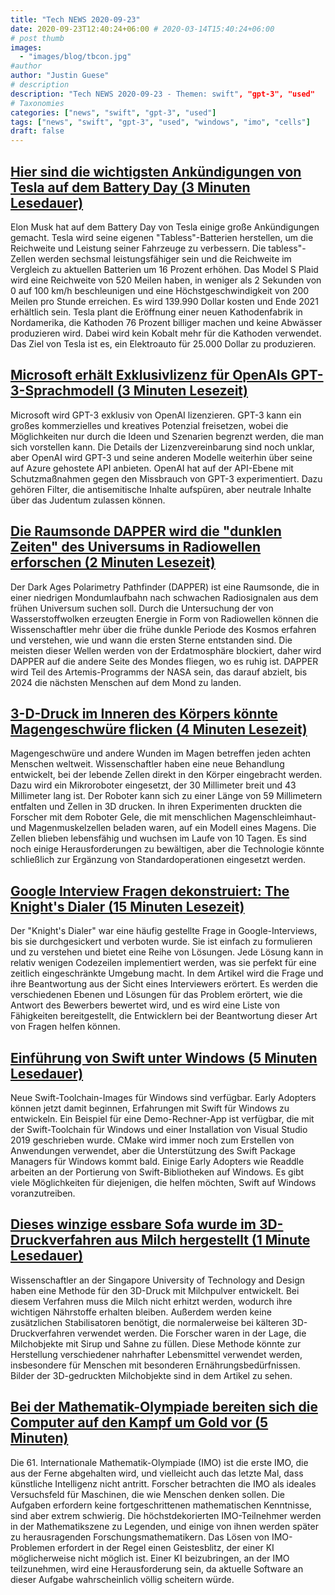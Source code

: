 ```yaml
---
title: "Tech NEWS 2020-09-23"
date: 2020-09-23T12:40:24+06:00 # 2020-03-14T15:40:24+06:00
# post thumb
images:
  - "images/blog/tbcon.jpg"
#author
author: "Justin Guese"
# description
description: "Tech NEWS 2020-09-23 - Themen: swift", "gpt-3", "used"
# Taxonomies
categories: ["news", "swift", "gpt-3", "used"]
tags: ["news", "swift", "gpt-3", "used", "windows", "imo", "cells"]
draft: false
---
```


## [Hier sind die wichtigsten Ankündigungen von Tesla auf dem Battery Day (3 Minuten Lesedauer)](https://www.theverge.com/2020/9/22/21450840/tesla-battery-day-production-elon-musk-tabless-range-cathode-cobalt-plaid/1/01000174ba6f7217-5ca5c6a9-6402-436e-8213-a6558554a791-000000/IknYJboK0SXohh87uedbUFuhKUt0WKxUGH2NTeIn3Z8=159)

 Elon Musk hat auf dem Battery Day von Tesla einige große Ankündigungen gemacht. Tesla wird seine eigenen "Tabless"-Batterien herstellen, um die Reichweite und Leistung seiner Fahrzeuge zu verbessern. Die tabless"-Zellen werden sechsmal leistungsfähiger sein und die Reichweite im Vergleich zu aktuellen Batterien um 16 Prozent erhöhen. Das Model S Plaid wird eine Reichweite von 520 Meilen haben, in weniger als 2 Sekunden von 0 auf 100 km/h beschleunigen und eine Höchstgeschwindigkeit von 200 Meilen pro Stunde erreichen. Es wird 139.990 Dollar kosten und Ende 2021 erhältlich sein. Tesla plant die Eröffnung einer neuen Kathodenfabrik in Nordamerika, die Kathoden 76 Prozent billiger machen und keine Abwässer produzieren wird. Dabei wird kein Kobalt mehr für die Kathoden verwendet. Das Ziel von Tesla ist es, ein Elektroauto für 25.000 Dollar zu produzieren.

## [Microsoft erhält Exklusivlizenz für OpenAIs GPT-3-Sprachmodell (3 Minuten Lesezeit)](https://venturebeat.com/2020/09/22/microsoft-gets-exclusive-license-for-openais-gpt-3-language-model//1/01000174ba6f7217-5ca5c6a9-6402-436e-8213-a6558554a791-000000/D08cwew1bKQkIKSb3j8vd7oUd0ULAwKrfhqthRIgTrk=159)

 Microsoft wird GPT-3 exklusiv von OpenAI lizenzieren. GPT-3 kann ein großes kommerzielles und kreatives Potenzial freisetzen, wobei die Möglichkeiten nur durch die Ideen und Szenarien begrenzt werden, die man sich vorstellen kann. Die Details der Lizenzvereinbarung sind noch unklar, aber OpenAI wird GPT-3 und seine anderen Modelle weiterhin über seine auf Azure gehostete API anbieten. OpenAI hat auf der API-Ebene mit Schutzmaßnahmen gegen den Missbrauch von GPT-3 experimentiert. Dazu gehören Filter, die antisemitische Inhalte aufspüren, aber neutrale Inhalte über das Judentum zulassen können.

## [Die Raumsonde DAPPER wird die "dunklen Zeiten" des Universums in Radiowellen erforschen (2 Minuten Lesezeit)](https://phys.org/news/2020-09-spacecraft-dapper-dark-ages-universe.html/1/01000174ba6f7217-5ca5c6a9-6402-436e-8213-a6558554a791-000000/s7D1E6ImGJEwARWJK2Wx0Ob1vaiqnQSqT5twTRXMoZs=159)

 Der Dark Ages Polarimetry Pathfinder (DAPPER) ist eine Raumsonde, die in einer niedrigen Mondumlaufbahn nach schwachen Radiosignalen aus dem frühen Universum suchen soll. Durch die Untersuchung der von Wasserstoffwolken erzeugten Energie in Form von Radiowellen können die Wissenschaftler mehr über die frühe dunkle Periode des Kosmos erfahren und verstehen, wie und wann die ersten Sterne entstanden sind. Die meisten dieser Wellen werden von der Erdatmosphäre blockiert, daher wird DAPPER auf die andere Seite des Mondes fliegen, wo es ruhig ist. DAPPER wird Teil des Artemis-Programms der NASA sein, das darauf abzielt, bis 2024 die nächsten Menschen auf dem Mond zu landen.

## [3-D-Druck im Inneren des Körpers könnte Magengeschwüre flicken (4 Minuten Lesezeit)](https://www.scientificamerican.com/article/3-d-printing-inside-the-body-could-patch-stomach-ulcers//1/01000174ba6f7217-5ca5c6a9-6402-436e-8213-a6558554a791-000000/cHs4Ybt9TI4m_IqB4EZJ1LyWPl1CeqQgvd82z8b0tuA=159)

 Magengeschwüre und andere Wunden im Magen betreffen jeden achten Menschen weltweit. Wissenschaftler haben eine neue Behandlung entwickelt, bei der lebende Zellen direkt in den Körper eingebracht werden. Dazu wird ein Mikroroboter eingesetzt, der 30 Millimeter breit und 43 Millimeter lang ist. Der Roboter kann sich zu einer Länge von 59 Millimetern entfalten und Zellen in 3D drucken. In ihren Experimenten druckten die Forscher mit dem Roboter Gele, die mit menschlichen Magenschleimhaut- und Magenmuskelzellen beladen waren, auf ein Modell eines Magens. Die Zellen blieben lebensfähig und wuchsen im Laufe von 10 Tagen. Es sind noch einige Herausforderungen zu bewältigen, aber die Technologie könnte schließlich zur Ergänzung von Standardoperationen eingesetzt werden.

## [Google Interview Fragen dekonstruiert: The Knight's Dialer (15 Minuten Lesezeit)](https://alexgolec.dev/google-interview-questions-deconstructed-the-knights-dialer//1/01000174ba6f7217-5ca5c6a9-6402-436e-8213-a6558554a791-000000/7O7-I66zydFZoRxIcikSfrx3ggocyjAR2lQiwS6lkAU=159)

 Der "Knight's Dialer" war eine häufig gestellte Frage in Google-Interviews, bis sie durchgesickert und verboten wurde. Sie ist einfach zu formulieren und zu verstehen und bietet eine Reihe von Lösungen. Jede Lösung kann in relativ wenigen Codezeilen implementiert werden, was sie perfekt für eine zeitlich eingeschränkte Umgebung macht. In dem Artikel wird die Frage und ihre Beantwortung aus der Sicht eines Interviewers erörtert. Es werden die verschiedenen Ebenen und Lösungen für das Problem erörtert, wie die Antwort des Bewerbers bewertet wird, und es wird eine Liste von Fähigkeiten bereitgestellt, die Entwicklern bei der Beantwortung dieser Art von Fragen helfen können.

## [Einführung von Swift unter Windows (5 Minuten Lesedauer)](https://swift.org/blog/swift-on-windows//1/01000174ba6f7217-5ca5c6a9-6402-436e-8213-a6558554a791-000000/InYQC-EHmuvvZFMdpKUP4JPUA_o9zWl4hU3s3SrWHHc=159)

 Neue Swift-Toolchain-Images für Windows sind verfügbar. Early Adopters können jetzt damit beginnen, Erfahrungen mit Swift für Windows zu entwickeln. Ein Beispiel für eine Demo-Rechner-App ist verfügbar, die mit der Swift-Toolchain für Windows und einer Installation von Visual Studio 2019 geschrieben wurde. CMake wird immer noch zum Erstellen von Anwendungen verwendet, aber die Unterstützung des Swift Package Managers für Windows kommt bald. Einige Early Adopters wie Readdle arbeiten an der Portierung von Swift-Bibliotheken auf Windows. Es gibt viele Möglichkeiten für diejenigen, die helfen möchten, Swift auf Windows voranzutreiben.

## [Dieses winzige essbare Sofa wurde im 3D-Druckverfahren aus Milch hergestellt (1 Minute Lesedauer)](https://www.cnet.com/news/this-tiny-edible-sofa-was-3d-printed-from-milk//1/01000174ba6f7217-5ca5c6a9-6402-436e-8213-a6558554a791-000000/QqFZcBDRgQc-9ErXOwisfJJCC7DZ-PCGcTqtYebmB7g=159)

 Wissenschaftler an der Singapore University of Technology and Design haben eine Methode für den 3D-Druck mit Milchpulver entwickelt. Bei diesem Verfahren muss die Milch nicht erhitzt werden, wodurch ihre wichtigen Nährstoffe erhalten bleiben. Außerdem werden keine zusätzlichen Stabilisatoren benötigt, die normalerweise bei kälteren 3D-Druckverfahren verwendet werden. Die Forscher waren in der Lage, die Milchobjekte mit Sirup und Sahne zu füllen. Diese Methode könnte zur Herstellung verschiedener nahrhafter Lebensmittel verwendet werden, insbesondere für Menschen mit besonderen Ernährungsbedürfnissen. Bilder der 3D-gedruckten Milchobjekte sind in dem Artikel zu sehen.

## [Bei der Mathematik-Olympiade bereiten sich die Computer auf den Kampf um Gold vor (5 Minuten)](https://www.quantamagazine.org/at-the-international-mathematical-olympiad-artificial-intelligence-prepares-to-go-for-the-gold-20200921//1/01000174ba6f7217-5ca5c6a9-6402-436e-8213-a6558554a791-000000/3tivFdx9pylzp5vamcmNYMp5ff-bQa7HqAZ55JOA5xw=159)

 Die 61. Internationale Mathematik-Olympiade (IMO) ist die erste IMO, die aus der Ferne abgehalten wird, und vielleicht auch das letzte Mal, dass künstliche Intelligenz nicht antritt. Forscher betrachten die IMO als ideales Versuchsfeld für Maschinen, die wie Menschen denken sollen. Die Aufgaben erfordern keine fortgeschrittenen mathematischen Kenntnisse, sind aber extrem schwierig. Die höchstdekorierten IMO-Teilnehmer werden in der Mathematikszene zu Legenden, und einige von ihnen werden später zu herausragenden Forschungsmathematikern. Das Lösen von IMO-Problemen erfordert in der Regel einen Geistesblitz, der einer KI möglicherweise nicht möglich ist. Einer KI beizubringen, an der IMO teilzunehmen, wird eine Herausforderung sein, da aktuelle Software an dieser Aufgabe wahrscheinlich völlig scheitern würde.

